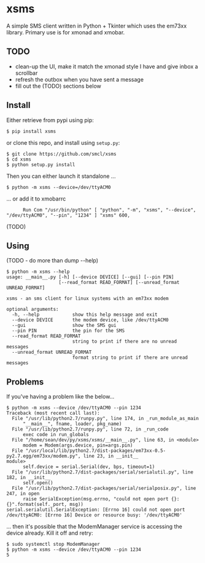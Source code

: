 # xsms

A simple SMS client written in Python + Tkinter which uses the em73xx library. Primary use is for xmonad and xmobar.

## TODO

* clean-up the UI, make it match the xmonad style I have and give inbox a scrollbar
* refresh the outbox when you have sent a message
* fill out the (TODO) sections below

## Install

Either retrieve from pypi using pip:

```
$ pip install xsms
```

or clone this repo, and install using `setup.py`:
```
$ git clone https://github.com/smcl/xsms
$ cd xsms
$ python setup.py install
```

Then you can either launch it standalone ...

```
$ python -m xsms --device=/dev/ttyACM0
```

... or add it to xmobarrc

```
      Run Com "/usr/bin/python" [ "python", "-m", "xsms", "--device", "/dev/ttyACM0", "--pin", "1234" ] "xsms" 600,
```

(TODO)

## Using

(TODO - do more than dump --help)

```
$ python -m xsms --help
usage: __main__.py [-h] [--device DEVICE] [--gui] [--pin PIN]
                   [--read_format READ_FORMAT] [--unread_format UNREAD_FORMAT]

xsms - an sms client for linux systems with an em73xx modem

optional arguments:
  -h, --help            show this help message and exit
  --device DEVICE       the modem device, like /dev/ttyACM0
  --gui                 show the SMS gui
  --pin PIN             the pin for the SMS
  --read_format READ_FORMAT
                        string to print if there are no unread messages
  --unread_format UNREAD_FORMAT
                        format string to print if there are unread messages

```

## Problems

If you've having a problem like the below...

```
$ python -m xsms --device /dev/ttyACM0 --pin 1234
Traceback (most recent call last):
  File "/usr/lib/python2.7/runpy.py", line 174, in _run_module_as_main
      "__main__", fname, loader, pkg_name)
  File "/usr/lib/python2.7/runpy.py", line 72, in _run_code
      exec code in run_globals
  File "/home/sean/dev/py/xsms/xsms/__main__.py", line 63, in <module>
      modem = Modem(args.device, pin=args.pin)
  File "/usr/local/lib/python2.7/dist-packages/em73xx-0.5-py2.7.egg/em73xx/modem.py", line 23, in __init__
module>
      self.device = serial.Serial(dev, bps, timeout=1)
  File "/usr/lib/python2.7/dist-packages/serial/serialutil.py", line 182, in __init__
      self.open()
  File "/usr/lib/python2.7/dist-packages/serial/serialposix.py", line 247, in open
      raise SerialException(msg.errno, "could not open port {}: {}".format(self._port, msg))
serial.serialutil.SerialException: [Errno 16] could not open port /dev/ttyACM0: [Errno 16] Device or resource busy: '/dev/ttyACM0'
```

... then it's possible that the ModemManager service is accessing the device already. Kill it off and retry:

```
$ sudo systemctl stop ModemManager
$ python -m xsms --device /dev/ttyACM0 --pin 1234
5
```
